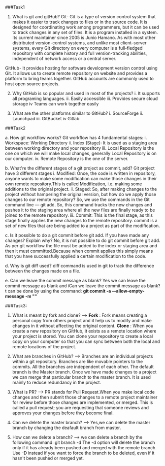 ###Task1


1. What is git and gitHub?
Git- Git is a type of version control system that makes it easier to track changes to files or in the source code. It is designed for coordinating work among programmers, but it can be used to track changes in any set of files. It is a program installed in a system. 
Its current maintainer since 2005 is Junio Hamano. As with most other distributed version-control systems, and unlike most client–server systems, every Git directory on every computer is a full-fledged repository with complete history and full version-tracking abilities, independent of network access or a central server.

GitHub- It provides hosting for software development version control using Git. It allows us to create remote repository on website and provides a platform to bring teams together.
GitHub accounts are commonly used to host open source projects.

2. Why GitHub is so popular and used in most of the projects?
i. It supports all programing languages.
ii. Easily accessible 
iii. Provides secure cloud storage 
iv Teams can work together easily

3. What are the other platforms similar to GitHub?
i. SourceForge
ii. Launchpad
iii. GitBucket
iv Gitlab


###Task2


a. How git workflow works?
  Git workflow has 4 fundamental stages: 
  i.   Workspace: Working Directory 
  ii.  Index (Stage): It is used as a staging area between working directory and your repository
  iii. Local Repository is the one on which we will make local changes, generally Local Repository is on our computer.
  iv.  Remote Repository is the one of the server.

b. What're the different stages of a git project as commit, add?
   Git project have 3 different stages
   i.   Modified: Once, the code is written in repository, anyone wants to make some modification can make those changes in their own remote repository.This is called Modification, i.e. making some additions to the original project.
   ii.  Staged: So, after making changes to the project without hampering the original version, but how do we apply those changes to our remote repository? So, we use the commands in the Git command line — git add. So, this command tracks the new changes and pushes it to the staging area where all the new files are finally ready to be joined to the remote repository.
   iii. Commit: This is the final stage, as this stage finally applies the new changes to the remote repository. commit is a set of new files that are being added to a project as part of the modification.

c. Is it possible to do a git commit before git add. If you have made any changes? Explain why?
   No, it is not possible to do git commit before git add. As per git workflow the file must be added to the index or staging area and then it must committed.Because when commit applies this simply means that you have successfully applied a certain modification to the code.

d. Why is git diff used?
   diff command is used in git to track the difference between the changes made on a file.

e. Can we leave the commit message as blank?
   Yes we can leave the commit message as blank and iCan we leave the commit message as blank?t can be done by using the command: **git commit -a --allow-empty-message -m ""**



###Task3:

1. What is meant by fork and clone?
--> **Fork** : 
    Fork means creating a personal copy from others project and it help us to modify and make changes in it without affecting the original content. 
    **Clone** : 
    When you create a new repository on GitHub, it exists as a remote location where your project is stored. You can clone your repository to create a local copy on your computer so that you can sync between both the local and remote locations of the project.

2. What are branches in GitHub? 
--> Branches are an individual projects within a git repository. Branches are like movable pointers to the commits. All the branches are independent of each other. The default branch is the Master branch. Once we have made changes to a project we can merge that particular branch to the master branch. It is used mainly to reduce redundancy in the project.
3. What is PR?
--> PR stands for Pull Request.When you make local code changes and then submit those changes to a remote project maintainer for review before those changes are implemented, or merged.
    This is called a pull request; you are requesting that someone reviews and approves your changes before they become final.

4. Can we delete the master branch?
--> Yes,we can delete the master branch by changing the deafault branch from master.
5. How can we delete a branch?
--> we can delete a branch by the following command:
    git branch -d 
    The -d option will delete the branch only if it has already been pushed and merged with the remote branch. Use -D instead if you want to force the branch to be deleted, even if it hasn't been pushed or merged yet.

